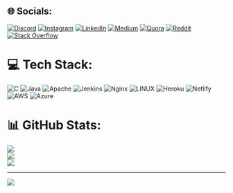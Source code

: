 
## 🌐 Socials:
[![Discord](https://img.shields.io/badge/Discord-%237289DA.svg?logo=discord&logoColor=white)](https://discord.gg/Dev_gate_sap#1423) [![Instagram](https://img.shields.io/badge/Instagram-%23E4405F.svg?logo=Instagram&logoColor=white)](https://instagram.com/dev_dk003) [![LinkedIn](https://img.shields.io/badge/LinkedIn-%230077B5.svg?logo=linkedin&logoColor=white)](https://linkedin.com/in/dev-kumar-0b59951b0) [![Medium](https://img.shields.io/badge/Medium-12100E?logo=medium&logoColor=white)](https://medium.com/@dev2021024) [![Quora](https://img.shields.io/badge/Quora-%23B92B27.svg?logo=Quora&logoColor=white)](https://quora.com/profile/Dev-Kumar-3386) [![Reddit](https://img.shields.io/badge/Reddit-%23FF4500.svg?logo=Reddit&logoColor=white)](https://reddit.com/user/Dev_kumar_xxxxx) [![Stack Overflow](https://img.shields.io/badge/-Stackoverflow-FE7A16?logo=stack-overflow&logoColor=white)](https://stackoverflow.com/users/15808244/dev-kumar-2021024) 

# 💻 Tech Stack:
![C](https://img.shields.io/badge/c-%2300599C.svg?style=for-the-badge&logo=c&logoColor=white) ![Java](https://img.shields.io/badge/java-%23ED8B00.svg?style=for-the-badge&logo=java&logoColor=white) ![Apache](https://img.shields.io/badge/apache-%23D42029.svg?style=for-the-badge&logo=apache&logoColor=white) ![Jenkins](https://img.shields.io/badge/jenkins-%232C5263.svg?style=for-the-badge&logo=jenkins&logoColor=white) ![Nginx](https://img.shields.io/badge/nginx-%23009639.svg?style=for-the-badge&logo=nginx&logoColor=white) ![LINUX](https://img.shields.io/badge/Linux-FCC624?style=for-the-badge&logo=linux&logoColor=black) ![Heroku](https://img.shields.io/badge/heroku-%23430098.svg?style=for-the-badge&logo=heroku&logoColor=white) ![Netlify](https://img.shields.io/badge/netlify-%23000000.svg?style=for-the-badge&logo=netlify&logoColor=#00C7B7) ![AWS](https://img.shields.io/badge/AWS-%23FF9900.svg?style=for-the-badge&logo=amazon-aws&logoColor=white) ![Azure](https://img.shields.io/badge/azure-%230072C6.svg?style=for-the-badge&logo=azure-devops&logoColor=white)
# 📊 GitHub Stats:
![](https://github-readme-stats.vercel.app/api?username=Devkumar2021024&theme=dark&hide_border=false&include_all_commits=true&count_private=true)<br/>
![](https://github-readme-streak-stats.herokuapp.com/?user=Devkumar2021024&theme=dark&hide_border=false)<br/>
![](https://github-readme-stats.vercel.app/api/top-langs/?username=Devkumar2021024&theme=dark&hide_border=false&include_all_commits=true&count_private=true&layout=compact)

---
[![](https://visitcount.itsvg.in/api?id=Devkumar2021024&icon=4&color=6)](https://visitcount.itsvg.in)

<!-- Proudly created with GPRM ( https://gprm.itsvg.in ) -->
